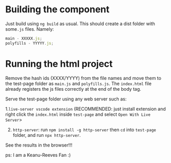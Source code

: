 # Building the component

Just build using `ng build` as usual. This should create a dist folder with
some`.js` files. Namely:

```js
main - XXXXX.js;
polyfills - YYYYY.js;
```

# Running the html project

Remove the hash ids (XXXX/YYYY) from the file names and move them to the test-page folder as `main.js` and `polyfills.js`.
The `index.html` file already registers the js files correctly at the end of the
body tag.

Serve the test-page folder using any web server such as:


1.`live-server vscode extension` (RECOMMENDED:  just install extension and right click the `index.html` inside `test-page` and select `Open With Live  Server`>

2. `http-server`: run `npm install -g http-server` then `cd` into `test-page` folder, and run `npx http-server`.

See the results in the browser!!!

ps: I am a Keanu-Reeves Fan :)
